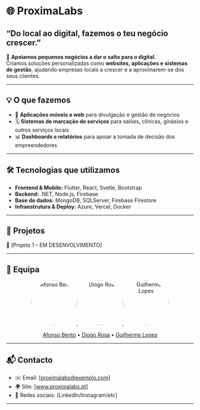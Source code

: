 # 🌐 ProximaLabs

## “Do local ao digital, fazemos o teu negócio crescer.”


🚀 **Apoiamos pequenos negócios a dar o salto para o digital.**  
Criamos soluções personalizadas como **websites, aplicações e sistemas de gestão**, ajudando empresas locais a crescer e a aproximarem-se dos seus clientes.

---

## 💡 O que fazemos
- 📱 **Aplicações móveis e web** para divulgação e gestão de negócios  
- 🗓️ **Sistemas de marcação de serviços** para salões, clínicas, ginásios e outros serviços locais  
- 📊 **Dashboards e relatórios** para apoiar a tomada de decisão dos empreendedores  

---

## 🛠️ Tecnologias que utilizamos
- **Frontend & Mobile:** Flutter, React, Svetle, Bootstrap  
- **Backend:** .NET, Node.js, Firebase  
- **Base de dados:** MongoDB, SQLServer, Firebase Firestore  
- **Infraestrutura & Deploy:** Azure, Vercel, Docker  

---

## 📂 Projetos
🔹 [Projeto 1 – EM DESENVOLVIMENTO]  


---

## 👥 Equipa

<p align="center">
  <a href="https://github.com/afonso-sgb">
    <img src="https://github.com/afonso-sgb.png?size=120" width="120" style="border-radius:50%" alt="Afonso Bento"/>
  </a>
  <a href="https://github.com/diogorosa2420">
    <img src="https://github.com/diogorosa2420.png?size=120" width="120" style="border-radius:50%" alt="Diogo Rosa"/>
  </a>
  <a href="https://github.com/GuilhermeFilipeSoldadoLopes">
    <img src="https://github.com/GuilhermeFilipeSoldadoLopes.png?size=120" width="120" style="border-radius:50%" alt="Guilherme Lopes"/>
  </a>
</p>

<p align="center">
  <a href="https://github.com/afonso-sgb">Afonso Bento</a> •
  <a href="https://github.com/diogorosa2420">Diogo Rosa</a> •
  <a href="https://github.com/GuilhermeFilipeSoldadoLopes">Guilherme Lopes</a>
</p>

---


## 📬 Contacto
- ✉️ Email: [proximalabs@exemplo.com]  
- 🌍 Site: [www.proximalabs.pt]  
- 📱 Redes sociais: [LinkedIn/Instagram/etc]
  
---

